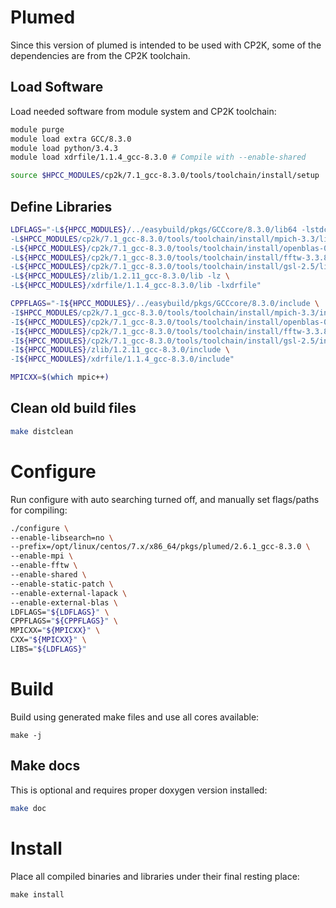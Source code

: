 # Plumed

Since this version of plumed is intended to be used with CP2K, some of the dependencies are from the CP2K toolchain.

## Load Software

Load needed software from module system and CP2K toolchain:

```bash
module purge
module load extra GCC/8.3.0
module load python/3.4.3
module load xdrfile/1.1.4_gcc-8.3.0 # Compile with --enable-shared

source $HPCC_MODULES/cp2k/7.1_gcc-8.3.0/tools/toolchain/install/setup
```

## Define Libraries

```bash
LDFLAGS="-L${HPCC_MODULES}/../easybuild/pkgs/GCCcore/8.3.0/lib64 -lstdc++ \
-L$HPCC_MODULES/cp2k/7.1_gcc-8.3.0/tools/toolchain/install/mpich-3.3/lib -lmpi \
-L${HPCC_MODULES}/cp2k/7.1_gcc-8.3.0/tools/toolchain/install/openblas-0.3.6/lib -lopenblas \
-L${HPCC_MODULES}/cp2k/7.1_gcc-8.3.0/tools/toolchain/install/fftw-3.3.8/lib -lfftw3 \
-L${HPCC_MODULES}/cp2k/7.1_gcc-8.3.0/tools/toolchain/install/gsl-2.5/lib -lgsl \
-L${HPCC_MODULES}/zlib/1.2.11_gcc-8.3.0/lib -lz \
-L${HPCC_MODULES}/xdrfile/1.1.4_gcc-8.3.0/lib -lxdrfile"

CPPFLAGS="-I${HPCC_MODULES}/../easybuild/pkgs/GCCcore/8.3.0/include \
-I$HPCC_MODULES/cp2k/7.1_gcc-8.3.0/tools/toolchain/install/mpich-3.3/include \
-I${HPCC_MODULES}/cp2k/7.1_gcc-8.3.0/tools/toolchain/install/openblas-0.3.6/include \
-I${HPCC_MODULES}/cp2k/7.1_gcc-8.3.0/tools/toolchain/install/fftw-3.3.8/include \
-I${HPCC_MODULES}/cp2k/7.1_gcc-8.3.0/tools/toolchain/install/gsl-2.5/include \
-I${HPCC_MODULES}/zlib/1.2.11_gcc-8.3.0/include \
-I${HPCC_MODULES}/xdrfile/1.1.4_gcc-8.3.0/include"

MPICXX=$(which mpic++)
```

## Clean old build files

```bash
make distclean
```

# Configure

Run configure with auto searching turned off, and manually set flags/paths for compiling:

```bash
./configure \
--enable-libsearch=no \
--prefix=/opt/linux/centos/7.x/x86_64/pkgs/plumed/2.6.1_gcc-8.3.0 \
--enable-mpi \
--enable-fftw \
--enable-shared \
--enable-static-patch \
--enable-external-lapack \
--enable-external-blas \
LDFLAGS="${LDFLAGS}" \
CPPFLAGS="${CPPFLAGS}" \
MPICXX="${MPICXX}" \
CXX="${MPICXX}" \
LIBS="${LDFLAGS}"
```

# Build

Build using generated make files and use all cores available:

```
make -j
```

## Make docs

This is optional and requires proper doxygen version installed:

```bash
make doc
```

# Install

Place all compiled binaries and libraries under their final resting place:

```
make install
```

